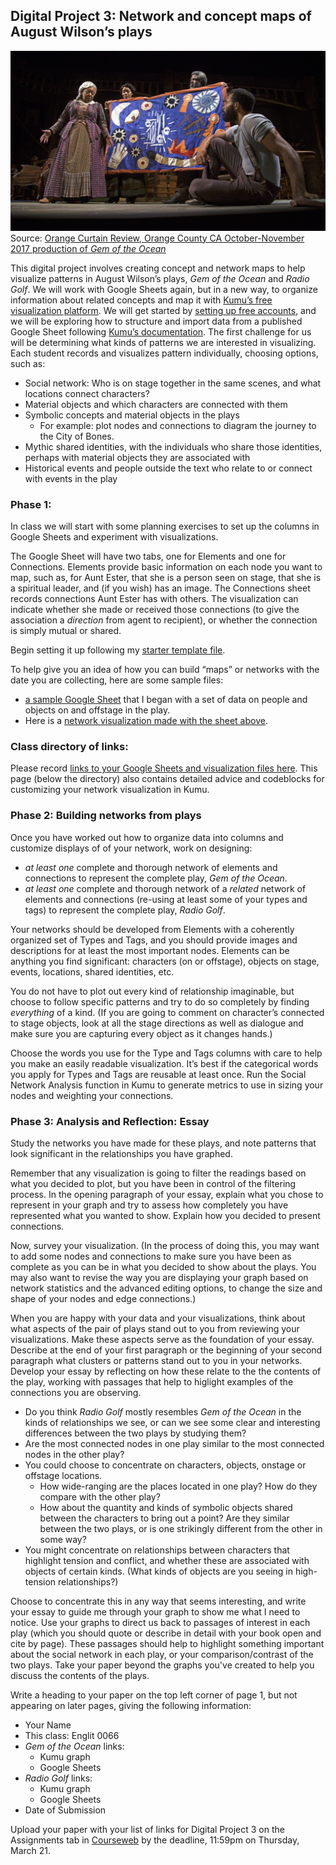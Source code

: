 ## Digital Project 3: Network and concept maps of August Wilson’s plays

![Gem City of Bones](gemCityBones.jpg)
Source: [Orange Curtain Review, Orange County CA October-November 2017 production of *Gem of the Ocean*](http://theorangecurtainrev.com/gem-of-the-ocean-south-coast-repertory-in-costa-mesa-review/)

This digital project involves creating concept and network maps to help visualize patterns in August Wilson’s plays, *Gem of the Ocean* and *Radio Golf*. We will work with Google Sheets again, but in a new way, to organize information about related concepts and map it with [Kumu’s free visualization platform](https://kumu.io/). We will get started by [setting up free accounts](https://docs.kumu.io/getting-started/first-steps.html), and we will be exploring how to structure and import data from a published Google Sheet following [Kumu’s documentation](https://docs.kumu.io/guides/import.html). The first challenge for us will be determining what kinds of patterns we are interested in visualizing. Each student records and visualizes pattern individually, choosing options, such as:

* Social network: Who is on stage together in the same scenes, and what locations connect characters?
* Material objects and which characters are connected with them
* Symbolic concepts and material objects in the plays
    * For example: plot nodes and connections to diagram the journey to the City of Bones. 
* Mythic shared identities, with the individuals who share those identities, perhaps with material objects they are associated with
* Historical events and people outside the text who relate to or connect with events in the play


### Phase 1: 
In class we will start with some planning exercises to set up the columns in Google Sheets and experiment with visualizations.

The Google Sheet will have two tabs, one for Elements and one for Connections. Elements provide basic information on each node you want to map, such as, for Aunt Ester, that she is a person seen on stage, that she is a spiritual leader, and (if you wish) has an image. The Connections sheet records connections Aunt Ester has with others. The visualization can indicate whether she made or received those connections (to give the association a *direction* from agent to recipient), or whether the connection is simply mutual or shared. 

Begin setting it up following my [starter template file](https://docs.google.com/spreadsheets/d/1i-4uVGx8SCdELPQIkLW9d3PVmj8BcJcrvnPzxLsIPH4/edit?usp=sharing).

To help give you an idea of how you can build “maps” or networks with the date you are collecting, here are some sample files:
* [a sample Google Sheet](https://docs.google.com/spreadsheets/d/1W72Vx7JVN0GysZ1x0tHR5Z5ULHBYCvnqkZzjnF7i0I0/edit?usp=sharing) that I began with a set of data on people and objects on and offstage in the play.
* Here is a [network visualization made with the sheet above](https://kumu.io/ebeshero/dr-bs-august-wilson-experimental-network#augustwilsonstarter).

### Class directory of links:
Please record <a href="https://docs.google.com/document/d/1VUYv9wUKrObej-rgQOHUkAAnH2BKQYTIa54CSFA4rtU/edit?usp=sharing">links to your Google Sheets and visualization files here</a>. This page (below the directory) also contains detailed advice and codeblocks for customizing your network visualization in Kumu.

### Phase 2: Building networks from plays
Once you have worked out how to organize data into columns and customize displays of of your network, work on designing:

* *at least one* complete and thorough network of elements and connections to represent the complete play, *Gem of the Ocean*. 
* *at least one* complete and thorough network of a *related* network of elements and connections (re-using at least some of your types and tags) to represent the complete play, *Radio Golf*.    

Your networks should be developed from Elements with a coherently organized set of Types and Tags, and you should provide images and descriptions for at least the most important nodes. Elements can be anything you find significant: characters (on or offstage), objects on stage, events, locations, shared identities, etc. 

You do not have to plot out every kind of relationship imaginable, but choose to follow specific patterns and try to do so completely by finding *everything* of a kind. (If you are going to comment on character’s connected to stage objects, look at all the stage directions as well as dialogue and make sure you are capturing every object as it changes hands.) 

Choose the words you use for the Type and Tags columns with care to help you make an easily readable visualization. It’s best if the categorical words you apply for Types and Tags are reusable at least once. Run the Social Network Analysis function in Kumu to generate metrics to use in sizing your nodes and weighting your connections. 

### Phase 3: Analysis and Reflection: Essay
Study the networks you have made for these plays, and note patterns that look significant in the relationships you have graphed. 

Remember that any visualization is going to filter the readings based on what you decided to plot, but you have been in control of the filtering process. In the opening paragraph of your essay, explain what you chose to represent in your graph and try to assess how completely you have represented what you wanted to show. Explain how you decided to present connections. 

Now, survey your visualization. (In the process of doing this, you may want to add some nodes and connections to make sure you have been as complete as you can be in what you decided to show about the plays. You may also want to revise the way you are displaying your graph based on network statistics and the advanced editing options, to change the size and shape of your nodes and edge connections.) 

When you are happy with your data and your visualizations, think about what aspects of the pair of plays stand out to you from reviewing your visualizations.  Make these aspects serve as the foundation of your essay. Describe at the end of your first paragraph or the beginning of your second paragraph what clusters or patterns stand out to you in your networks. Develop your essay by reflecting on how these relate to the the contents of the play, working with passages that help to higlight examples of the connections you are observing.

* Do you think *Radio Golf* mostly resembles *Gem of the Ocean* in the kinds of relationships we see, or can we see some clear and interesting differences between the two plays by studying them? 
* Are the most connected nodes in one play similar to the most connected nodes in the other play? 
* You could choose to concentrate on characters, objects, onstage or offstage locations. 
  * How wide-ranging are the places located in one play? How do they compare with the other play? 
  * How about the quantity and kinds of symbolic objects shared between the characters to bring out a point? Are they similar between the two plays, or is one strikingly different from the other in some way? 
* You might concentrate on relationships between characters that highlight tension and conflict, and whether these are associated with objects of certain kinds. (What kinds of objects are you seeing in high-tension relationships?)

Choose to concentrate this in any way that seems interesting, and write your essay to guide me through your graph to show me what I need to notice. Use your graphs to direct us back to passages of interest in each play (which you should quote or describe in detail with your book open and cite by page). These passages should help to highlight something important about the social network in each play, or your comparison/contrast of the two plays. Take your paper beyond the graphs you've created to help you discuss the contents of the plays. 

Write a heading to your paper on the top left corner of page 1, but not appearing on later pages, giving the following information:

* Your Name
* This class: Englit 0066
* *Gem of the Ocean* links:
  * Kumu graph
  * Google Sheets
* *Radio Golf* links:
  * Kumu graph  
  * Google Sheets 
* Date of Submission

Upload your paper with your list of links for Digital Project 3 on the Assignments tab in [Courseweb](https://courseweb.pitt.edu) by the deadline, 11:59pm on Thursday, March 21.  
